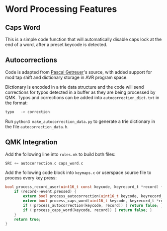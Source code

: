 # Word Processing Features

## Caps Word
This is a simple code function that will automatically disable caps lock at the end of a word, after a preset keycode is detected.

## Autocorrections
Code is adapted from [Pascal Getreuer](https://getreuer.info/posts/keyboards/autocorrection)'s source, with added support for mod tap shift and dictionary storage in AVR program space.

Dictionary is encoded in a trie data structure and the code will send corrections for typos detected in a buffer as they are being processed by QMK. Typos and corrections can be added into `autocorrection_dict.txt` in the format:
```c
typo   -> correction
```
Run `python3 make_autocorrection_data.py` to generate a trie dictionary in the file `autocorrection_data.h`.

## QMK Integration
Add the following line into `rules.mk` to build both files:
```c
SRC += autocorrection.c caps_word.c
```
Add the following code block into `keymaps.c` or userspace source file to process every key press:
```c
bool process_record_user(uint16_t const keycode, keyrecord_t *record) {
    if (record->event.pressed) {
        extern bool process_autocorrection(uint16_t keycode, keyrecord_t* record);
        extern bool process_caps_word(uint16_t keycode, keyrecord_t *record);
        if (!process_autocorrection(keycode, record)) { return false; }
        if (!process_caps_word(keycode, record)) { return false; }
    }
    return true;
}
```
